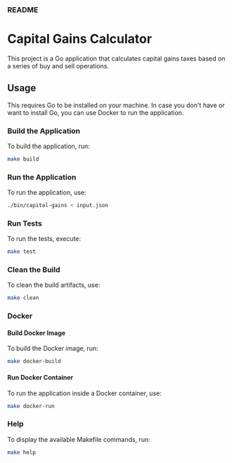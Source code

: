 ### README

# Capital Gains Calculator

This project is a Go application that calculates capital gains taxes based on a series of buy and sell operations.

## Usage

This requires Go to be installed on your machine. In case you don't have or want to install Go, you can use Docker to run the application.

### Build the Application

To build the application, run:

```sh
make build
```

### Run the Application

To run the application, use:

```sh
./bin/capital-gains < input.json
```

### Run Tests

To run the tests, execute:

```sh
make test
```

### Clean the Build

To clean the build artifacts, use:

```sh
make clean
```

### Docker

#### Build Docker Image

To build the Docker image, run:

```sh
make docker-build
```

#### Run Docker Container

To run the application inside a Docker container, use:

```sh
make docker-run
```

### Help

To display the available Makefile commands, run:

```sh
make help
```
